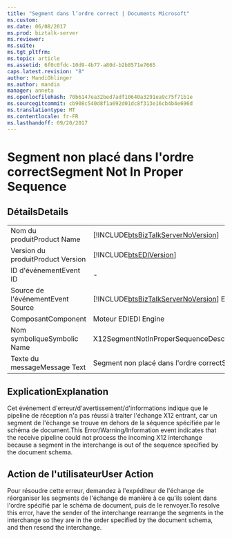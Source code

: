 ```yaml
---
title: "Segment dans l’ordre correct | Documents Microsoft"
ms.custom: 
ms.date: 06/08/2017
ms.prod: biztalk-server
ms.reviewer: 
ms.suite: 
ms.tgt_pltfrm: 
ms.topic: article
ms.assetid: 6f0c0fdc-10d9-4b77-a80d-b2b8571e7665
caps.latest.revision: "8"
author: MandiOhlinger
ms.author: mandia
manager: anneta
ms.openlocfilehash: 70b6147ea32bed7adf10640a3291ea9c75f71b1e
ms.sourcegitcommit: cb908c540d8f1a692d01dc8f313e16cb4b4e696d
ms.translationtype: MT
ms.contentlocale: fr-FR
ms.lasthandoff: 09/20/2017
---
```

# <a name="segment-not-in-proper-sequence"></a><span data-ttu-id="7f565-102">Segment non placé dans l'ordre correct</span><span class="sxs-lookup"><span data-stu-id="7f565-102">Segment Not In Proper Sequence</span></span>
## <a name="details"></a><span data-ttu-id="7f565-103">Détails</span><span class="sxs-lookup"><span data-stu-id="7f565-103">Details</span></span>  
  
|||  
|-|-|  
|<span data-ttu-id="7f565-104">Nom du produit</span><span class="sxs-lookup"><span data-stu-id="7f565-104">Product Name</span></span>|[!INCLUDE[btsBizTalkServerNoVersion](../includes/btsbiztalkservernoversion-md.md)]|  
|<span data-ttu-id="7f565-105">Version du produit</span><span class="sxs-lookup"><span data-stu-id="7f565-105">Product Version</span></span>|[!INCLUDE[btsEDIVersion](../includes/btsediversion-md.md)]|  
|<span data-ttu-id="7f565-106">ID d'événement</span><span class="sxs-lookup"><span data-stu-id="7f565-106">Event ID</span></span>|-|  
|<span data-ttu-id="7f565-107">Source de l'événement</span><span class="sxs-lookup"><span data-stu-id="7f565-107">Event Source</span></span>|[!INCLUDE[btsBizTalkServerNoVersion](../includes/btsbiztalkservernoversion-md.md)]<span data-ttu-id="7f565-108"> EDI</span><span class="sxs-lookup"><span data-stu-id="7f565-108"> EDI</span></span>|  
|<span data-ttu-id="7f565-109">Composant</span><span class="sxs-lookup"><span data-stu-id="7f565-109">Component</span></span>|<span data-ttu-id="7f565-110">Moteur EDI</span><span class="sxs-lookup"><span data-stu-id="7f565-110">EDI Engine</span></span>|  
|<span data-ttu-id="7f565-111">Nom symbolique</span><span class="sxs-lookup"><span data-stu-id="7f565-111">Symbolic Name</span></span>|<span data-ttu-id="7f565-112">X12SegmentNotInProperSequenceDescription</span><span class="sxs-lookup"><span data-stu-id="7f565-112">X12SegmentNotInProperSequenceDescription</span></span>|  
|<span data-ttu-id="7f565-113">Texte du message</span><span class="sxs-lookup"><span data-stu-id="7f565-113">Message Text</span></span>|<span data-ttu-id="7f565-114">Segment non placé dans l'ordre correct</span><span class="sxs-lookup"><span data-stu-id="7f565-114">Segment Not In Proper Sequence</span></span>|  
  
## <a name="explanation"></a><span data-ttu-id="7f565-115">Explication</span><span class="sxs-lookup"><span data-stu-id="7f565-115">Explanation</span></span>  
 <span data-ttu-id="7f565-116">Cet événement d'erreur/d'avertissement/d'informations indique que le pipeline de réception n'a pas réussi à traiter l'échange X12 entrant, car un segment de l'échange se trouve en dehors de la séquence spécifiée par le schéma de document.</span><span class="sxs-lookup"><span data-stu-id="7f565-116">This Error/Warning/Information event indicates that the receive pipeline could not process the incoming X12 interchange because a segment in the interchange is out of the sequence specified by the document schema.</span></span>  
  
## <a name="user-action"></a><span data-ttu-id="7f565-117">Action de l'utilisateur</span><span class="sxs-lookup"><span data-stu-id="7f565-117">User Action</span></span>  
 <span data-ttu-id="7f565-118">Pour résoudre cette erreur, demandez à l'expéditeur de l'échange de réorganiser les segments de l'échange de manière à ce qu'ils soient dans l'ordre spécifié par le schéma de document, puis de le renvoyer.</span><span class="sxs-lookup"><span data-stu-id="7f565-118">To resolve this error, have the sender of the interchange rearrange the segments in the interchange so they are in the order specified by the document schema, and then resend the interchange.</span></span>